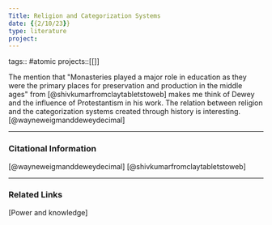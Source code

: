 ```yaml
---
Title: Religion and Categorization Systems
date: {{2/10/23}}
type: literature
project:
---
```

tags:: #atomic 
projects::[[]]

The mention that "Monasteries played a major role in education as they were the primary places for preservation and production in the middle ages" from [@shivkumarfromclaytabletstoweb] makes me think of Dewey and the influence of Protestantism in his work. The relation between religion and the categorization systems created through history is interesting. [@wayneweigmanddeweydecimal]

---
### Citational Information

[@wayneweigmanddeweydecimal]
[@shivkumarfromclaytabletstoweb]

---

### Related Links

[Power and knowledge]